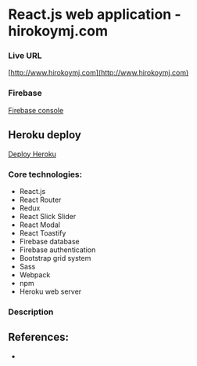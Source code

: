 # React.js web application - hirokoymj.com

### Live URL

[http://www.hirokoymj.com](http://www.hirokoymj.com)

### Firebase
[Firebase console](https://console.firebase.google.com/?pli=1)

## Heroku deploy
[Deploy Heroku](Heroku.md)

### Core technologies: 

- React.js
- React Router
- Redux
- React Slick Slider
- React Modal
- React Toastify
- Firebase database
- Firebase authentication
- Bootstrap grid system
- Sass
- Webpack
- npm
- Heroku web server

### Description



## References:
- 


 







